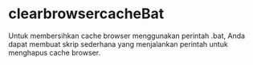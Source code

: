 # clearbrowsercacheBat
Untuk membersihkan cache browser menggunakan perintah .bat, Anda dapat membuat skrip sederhana yang menjalankan perintah untuk menghapus cache browser.
